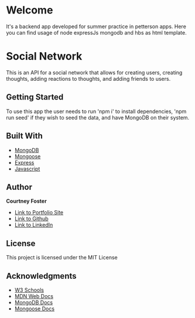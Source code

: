 # Welcome
It's a backend app developed for summer practice in petterson apps. Here you can find usage of node expressJs mongodb and hbs as html template.

# Social Network

This is an API for a social network that allows for creating users, creating thoughts, adding reactions to thoughts, and adding friends to users. 


## Getting Started

To use this app the user needs to run 'npm i' to install dependencies, 'npm run seed' if they wish to seed the data, and have MongoDB on their system.

## Built With

* [MongoDB](https://docs.mongodb.com/)
* [Mongoose](https://mongoosejs.com/docs/api.html)
* [Express](https://www.npmjs.com/package/express)
* [Javascript](https://developer.mozilla.org/en-US/docs/Web/JavaScript)


## Author

**Courtney Foster** 

- [Link to Portfolio Site](https://cfoster121.github.io/portfolio-3/)
- [Link to Github](https://github.com/cfoster121)
- [Link to LinkedIn](https://www.linkedin.com/in/courtney-foster-0b364575/)


## License

This project is licensed under the MIT License 

## Acknowledgments

* [W3 Schools](https://www.w3schools.com/)
* [MDN Web Docs](https://developer.mozilla.org/en-US/)
* [MongoDB Docs](https://docs.mongodb.com/)
* [Mongoose Docs](https://mongoosejs.com/docs/api.html)
